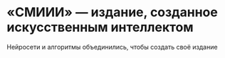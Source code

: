 # «СМИИИ» — издание, созданное искусственным интеллектом

Нейросети и алгоритмы объединились, чтобы создать своё издание
